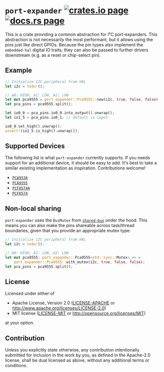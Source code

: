 `port-expander` [![crates.io page](https://img.shields.io/crates/v/port-expander.svg)](https://crates.io/crates/port-expander) [![docs.rs page](https://docs.rs/port-expander/badge.svg)](https://docs.rs/port-expander)
===============
This is a crate providing a common abstraction for I²C port-expanders.  This
abstraction is not necessarily the most performant, but it allows using the pins
just like direct GPIOs.  Because the pin types also implement the `embedded-hal`
digital IO traits, they can also be passed to further drivers downstream (e.g.
as a reset or chip-select pin).

## Example
```rust
// Initialize I2C peripheral from HAL
let i2c = todo!();

// A0: HIGH, A1: LOW, A2: LOW
let mut pca9555 = port_expander::Pca9555::new(i2c, true, false, false);
let pca_pins = pca9555.split();

let io0_0 = pca_pins.io0_0.into_output().unwrap();
let io1_5 = pca_pins.io0_1; // default is input

io0_0.set_high().unwrap();
assert!(io1_5.is_high().unwrap());
```

## Supported Devices
The following list is what `port-expander` currently supports.  If you needs
support for an additional device, it should be easy to add.  It's best to take
a similar existing implementation as inspiration.  Contributions welcome!

- [`PCA9536`](https://docs.rs/port-expander/latest/port_expander/dev/pca9536/struct.Pca9536.html)
- [`PCA9555`](https://docs.rs/port-expander/latest/port_expander/dev/pca9555/struct.Pca9555.html)
- [`PCF8574A`](https://docs.rs/port-expander/latest/port_expander/dev/pcf8574/struct.Pcf8574a.html)
- [`PCF8574`](https://docs.rs/port-expander/latest/port_expander/dev/pcf8574/struct.Pcf8574.html)

## Non-local sharing
`port-expander` uses the `BusMutex` from
[`shared-bus`](https://crates.io/crates/shared-bus) under the hood.  This means
you can also make the pins shareable across task/thread boundaries, given that
you provide an appropriate mutex type:

```rust
// Initialize I2C peripheral from HAL
let i2c = todo!();

// A0: HIGH, A1: LOW, A2: LOW
let mut pca9555: port_expander::Pca9555<std::sync::Mutex<_>> =
    port_expander::Pca9555::with_mutex(i2c, true, false, false);
let pca_pins = pca9555.split();
```

## License
Licensed under either of

 * Apache License, Version 2.0
   ([LICENSE-APACHE](LICENSE-APACHE) or <http://www.apache.org/licenses/LICENSE-2.0>)
 * MIT license
   ([LICENSE-MIT](LICENSE-MIT) or <http://opensource.org/licenses/MIT>)

at your option.

## Contribution
Unless you explicitly state otherwise, any contribution intentionally submitted
for inclusion in the work by you, as defined in the Apache-2.0 license, shall be
dual licensed as above, without any additional terms or conditions.
